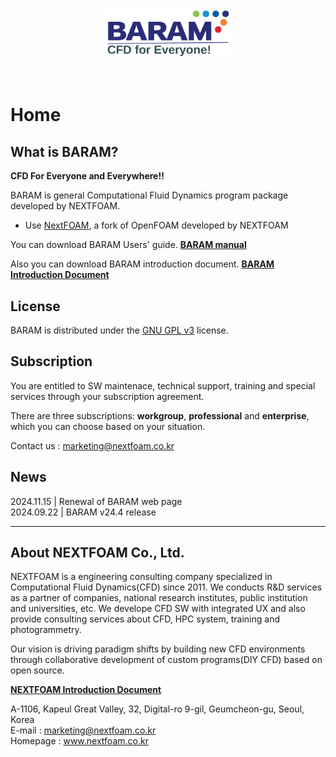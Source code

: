 <img src="https://github.com/nextfoam/baram-pages/raw/main/screenshots/baram-1.png" width="40%" style="display: block; margin: auto"><br><br>

# Home

## What is BARAM?

**CFD For Everyone and Everywhere!!**

BARAM is general Computational Fluid Dynamics program package developed by NEXTFOAM.

+ Use [NextFOAM](https://github.com/nextfoam/nextfoam-cfd), a fork of OpenFOAM developed by NEXTFOAM

You can download BARAM Users' guide. [**BARAM manual**](https://drive.google.com/file/d/1TRgjzQMoEwP1jkjObAp2aqrY394HPbh3/view?usp=sharing)<br>

Also you can download BARAM introduction document. [**BARAM Introduction Document**](https://drive.google.com/file/d/13a4n660HrMC53yf_Zskcl0x060vcHiEj/view?usp=sharing)

## License

BARAM is distributed under the [GNU GPL v3](https://www.gnu.org/licenses/quick-guide-gplv3.html) license.

## Subscription

You are entitled to SW maintenace, technical support, training and special services through your subscription agreement.

There are three subscriptions: **workgroup**, **professional** and **enterprise**, which you can choose based on your situation.

Contact us : marketing@nextfoam.co.kr

## News

2024.11.15 | Renewal of BARAM web page</br>
2024.09.22 | BARAM v24.4 release

---

## About NEXTFOAM Co., Ltd.

NEXTFOAM is a engineering consulting company specialized in Computational Fluid Dynamics(CFD) since 2011.
We conducts R&D services as a partner of companies, national research institutes, public institution and universities, etc. We develope CFD SW with integrated UX and also provide consulting services about CFD, HPC system, training and photogrammetry.

Our vision is driving paradigm shifts by building new CFD environments through collaborative development of custom programs(DIY CFD) based on open source.

[**NEXTFOAM Introduction Document**](https://drive.google.com/file/d/15MRC34cBABjzjGQkVb7dcPbU2mrpJufa/view?usp=sharing)

A-1106, Kapeul Great Valley, 32, Digital-ro 9-gil, Geumcheon-gu, Seoul, Korea</br>
E-mail : marketing@nextfoam.co.kr</br>
Homepage : www.nextfoam.co.kr
